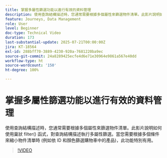 ```yaml
---
title: 掌握多屬性篩選功能以進行有效的資料管理
description: 使用查詢結構描述時，您通常需要根據多個屬性來篩選物件清單。此影片說明如何使用巢狀 filter() 函式，對查詢結構描述執行多屬性篩選。當您需要根據多個條件來縮小物件清單時 (例如依 ID 和顏色篩選購物車中的產品)，此功能特別有用。
feature: Journeys, Data Management
role: User
level: Beginner
doc-type: Technical Video
duration: 173
last-substantial-update: 2025-07-21T00:00:00Z
jira: KT-18564
exl-id: 288bff70-3889-4230-920a-7681220ba9ec
source-git-commit: 24a8289425ecfe4d6e71e30964e9861a567e40dd
workflow-type: ht
source-wordcount: '150'
ht-degree: 100%

---
```


# 掌握多屬性篩選功能以進行有效的資料管理

使用查詢結構描述時，您通常需要根據多個屬性來篩選物件清單。此影片說明如何使用巢狀 filter() 函式，對查詢結構描述執行多屬性篩選。當您需要根據多個條件來縮小物件清單時 (例如依 ID 和顏色篩選購物車中的產品)，此功能特別有用。

>[!VIDEO](https://video.tv.adobe.com/v/3469312/?learn=on&enablevpops)
